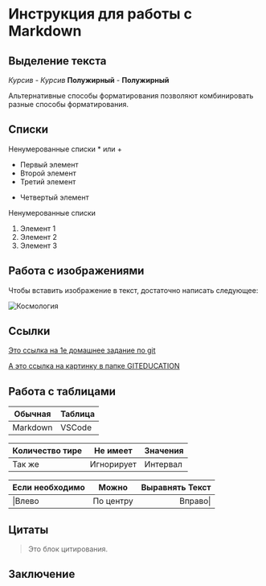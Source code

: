 # Инструкция для работы с Markdown

## Выделение текста

*Курсив* - _Курсив_
**Полужирный** - __Полужирный__

Альтернативные способы форматирования позволяют комбинировать разные способы форматирования.

## Списки

Ненумерованные списки * или +

* Первый элемент
* Второй элемент
* Третий элемент
+ Четвертый элемент

Ненумерованные списки

1. Элемент 1
2. Элемент 2
3. Элемент 3

## Работа с изображениями

Чтобы вставить изображение в текст, достаточно написать следующее:

![Космология](22a32e8d838dc47521cf770c6c1cb38b.jpg)

## Ссылки

[Это ссылка на 1е домашнее задание по git](https://gbcdn.mrgcdn.ru/uploads/asset/3876114/attachment/2309806a40b307545d34698d576858d2.png)

[А это ссылка на картинку в папке GITEDUCATION](22a32e8d838dc47521cf770c6c1cb38b.jpg)

## Работа с таблицами

Обычная|Таблица
-------|-------
Markdown|VSCode

Количество тире|Не имеет|Значения
--|--|--
Так же|Игнорирует|Интервал

Если необходимо|Можно|Выравнять Текст
:---|:---:|---:
\|Влево|По центру|Вправо\|



## Цитаты

> Это блок цитирования.

## Заключение